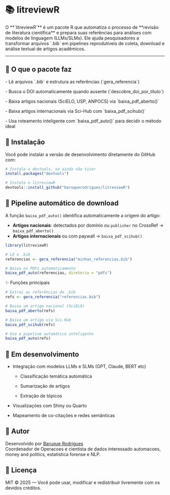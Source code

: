 
<!-- README.md is generated from README.Rmd. Please edit that file -->

#  📚 litreviewR

O \*\*\`litreviewR\`\*\* é um pacote R que automatiza o processo de
\*\*revisão de literatura científica\*\* e prepara suas referências para
análises com modelos de linguagem (LLMs/SLMs). Ele ajuda pesquisadores a
transformar arquivos \`.bib\` em pipelines reprodutíveis de coleta,
download e análise textual de artigos acadêmicos.

------------------------------------------------------------------------

## 🚀 O que o pacote faz

\- Lê arquivos \`.bib\` e estrutura as referências (\`gera_referencia\`)

\- Busca o DOI automaticamente quando ausente
(\`descobre_doi_por_titulo\`)

\- Baixa artigos nacionais (SciELO, USP, ANPOCS) via
\`baixa_pdf_aberto()\`

\- Baixa artigos internacionais via Sci-Hub com \`baixa_pdf_scihub()\`

\- Usa roteamento inteligente com \`baixa_pdf_auto()\` para decidir o
método ideal

## 🚀 Instalação

Você pode instalar a versão de desenvolvimento diretamente do GitHub
com:

``` r
# Instale o devtools, se ainda não tiver
install.packages("devtools")

# Instale o litreviewR
devtools::install_github("baruquerodrigues/litreviewR")
```

## 🧠 Pipeline automático de download

A função `baixa_pdf_auto()` identifica automaticamente a origem do
artigo:

- **Artigos nacionais**: detectados por domínio ou `publisher` no
  CrossRef → `baixa_pdf_aberto()`
- **Artigos internacionais** ou com paywall → `baixa_pdf_scihub()`

``` r
library(litreviewR)

# Lê o .bib
referencias <- gera_referencia("minhas_referencias.bib")

# Baixa os PDFs automaticamente
baixa_pdf_auto(referencias, diretorio = "pdfs")
```

✨ Funções principais

``` r
# Extrai as referências do .bib
refs <- gera_referencia("referencias.bib")

# Baixa um artigo nacional (SciELO)
baixa_pdf_aberto(refs)

# Baixa um artigo via Sci-Hub
baixa_pdf_scihub(refs)

# Usa o pipeline automático inteligente
baixa_pdf_auto(refs)
```

## 🔧 Em desenvolvimento

- Integração com modelos LLMs e SLMs (GPT, Claude, BERT etc)

  - Classificação temática automática

  - Sumarização de artigos

  - Extração de tópicos

- Visualizações com Shiny ou Quarto

- Mapeamento de co-citações e redes semânticas

## 👤 Autor

Desenvolvido por [Baruque
Rodrigues](https://github.com/baruqrodrigues)  
Coordenador de Operacoes e cientista de dados interessado automacoes,
money and politics, estatistica forense e NLP.

## 📜 Licença

MIT © 2025 — Você pode usar, modificar e redistribuir livremente com os
devidos créditos.
